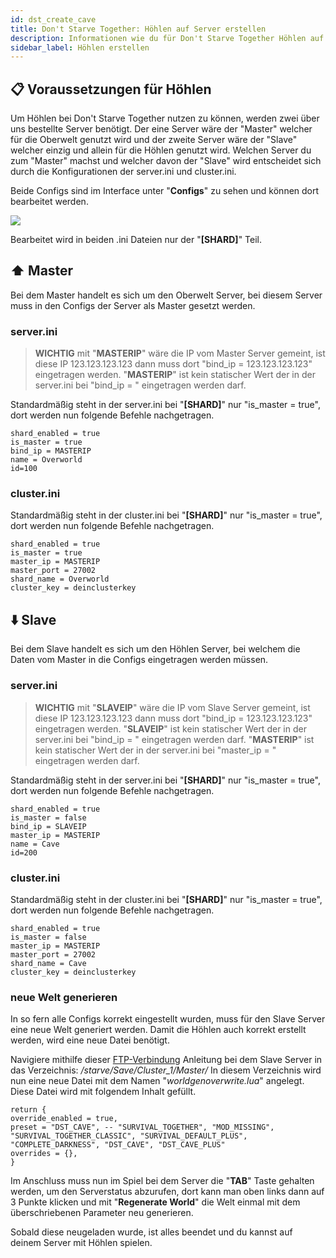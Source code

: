 ```yaml
---
id: dst_create_cave
title: Don't Starve Together: Höhlen auf Server erstellen
description: Informationen wie du für Don't Starve Together Höhlen auf Servern erstellst und verwendest - ZAP-Hosting.com Dokumentationen
sidebar_label: Höhlen erstellen
---
```


## 📋 Voraussetzungen für Höhlen

Um Höhlen bei Don't Starve Together nutzen zu können, werden zwei über uns bestellte Server benötigt.
Der eine Server wäre der "Master" welcher für die Oberwelt genutzt wird und der zweite Server wäre der "Slave" welcher einzig und allein für die Höhlen genutzt wird.
Welchen Server du zum "Master" machst und welcher davon der "Slave" wird entscheidet sich durch die Konfigurationen der server.ini und cluster.ini.

Beide Configs sind im Interface unter "**Configs**" zu sehen und können dort bearbeitet werden.

![](https://screensaver01.zap-hosting.com/index.php/s/GPTxWpmfYY9CKbd/preview)

Bearbeitet wird in beiden .ini Dateien nur der "**[SHARD]**" Teil.

## ⬆️ Master

Bei dem Master handelt es sich um den Oberwelt Server, bei diesem Server muss in den Configs der Server als Master gesetzt werden.

### server.ini

> **WICHTIG** mit "**MASTERIP**" wäre die IP vom Master Server gemeint, ist diese IP 123.123.123.123 dann muss dort "bind_ip = 123.123.123.123" eingetragen werden.
> "**MASTERIP**" ist kein statischer Wert der in der server.ini bei "bind_ip = " eingetragen werden darf.

Standardmäßig steht in der server.ini bei "**[SHARD]**" nur "is_master = true", dort werden nun folgende Befehle nachgetragen.

```
shard_enabled = true
is_master = true
bind_ip = MASTERIP
name = Overworld
id=100
```

### cluster.ini

Standardmäßig steht in der cluster.ini bei "**[SHARD]**" nur "is_master = true", dort werden nun folgende Befehle nachgetragen.

```
shard_enabled = true
is_master = true
master_ip = MASTERIP
master_port = 27002
shard_name = Overworld
cluster_key = deinclusterkey
```

## ⬇️ Slave

Bei dem Slave handelt es sich um den Höhlen Server, bei welchem die Daten vom Master in die Configs eingetragen werden müssen.

### server.ini

> **WICHTIG** mit "**SLAVEIP**" wäre die IP vom Slave Server gemeint, ist diese IP 123.123.123.123 dann muss dort "bind_ip = 123.123.123.123" eingetragen werden.
> "**SLAVEIP**" ist kein statischer Wert der in der server.ini bei "bind_ip = " eingetragen werden darf.
> "**MASTERIP**" ist kein statischer Wert der in der server.ini bei "master_ip = " eingetragen werden darf.

Standardmäßig steht in der server.ini bei "**[SHARD]**" nur "is_master = true", dort werden nun folgende Befehle nachgetragen.

```
shard_enabled = true
is_master = false
bind_ip = SLAVEIP
master_ip = MASTERIP
name = Cave
id=200
```

### cluster.ini

Standardmäßig steht in der cluster.ini bei "**[SHARD]**" nur "is_master = true", dort werden nun folgende Befehle nachgetragen.

```
shard_enabled = true
is_master = false
master_ip = MASTERIP
master_port = 27002
shard_name = Cave
cluster_key = deinclusterkey
```

### neue Welt generieren

In so fern alle Configs korrekt eingestellt wurden, muss für den Slave Server eine neue Welt generiert werden.
Damit die Höhlen auch korrekt erstellt werden, wird eine neue Datei benötigt.

Navigiere mithilfe dieser [FTP-Verbindung](https://zap-hosting.com/guides/docs/de/gameserver_ftpaccess/) Anleitung bei dem Slave Server in das Verzeichnis: */starve/Save/Cluster_1/Master/*
In diesem Verzeichnis wird nun eine neue Datei mit dem Namen "*worldgenoverwrite.lua*" angelegt.
Diese Datei wird mit folgendem Inhalt gefüllt.

```
return {
override_enabled = true,
preset = "DST_CAVE", -- "SURVIVAL_TOGETHER", "MOD_MISSING", "SURVIVAL_TOGETHER_CLASSIC", "SURVIVAL_DEFAULT_PLUS", "COMPLETE_DARKNESS", "DST_CAVE", "DST_CAVE_PLUS"
overrides = {},
}
```

Im Anschluss muss nun im Spiel bei dem Server die "**TAB**" Taste gehalten werden, um den Serverstatus abzurufen, dort kann man oben links dann auf 3 Punkte klicken und mit "**Regenerate World**" die Welt einmal mit dem überschriebenen Parameter neu generieren.

Sobald diese neugeladen wurde, ist alles beendet und du kannst auf deinem Server mit Höhlen spielen.
